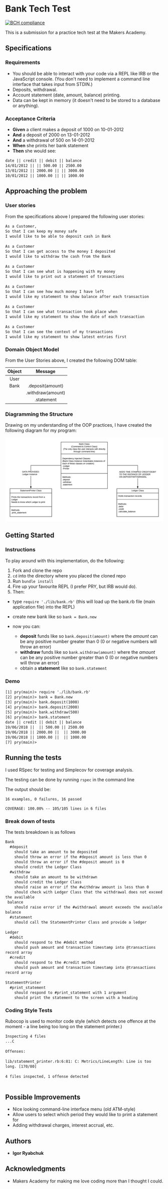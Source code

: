 # Bank Tech Test
[![BCH compliance](https://bettercodehub.com/edge/badge/nixlim/bank_tech_test?branch=master)](https://bettercodehub.com/)

This is a submission for a practice tech test at the Makers Academy. 

## Specifications
### Requirements

- You should be able to interact with your code via a REPL like IRB or the JavaScript console. (You don't need to implement a command line interface that takes input from STDIN.)
- Deposits, withdrawal.
- Account statement (date, amount, balance) printing.
- Data can be kept in memory (it doesn't need to be stored to a database or anything).

### Acceptance Criteria

- __Given__ a client makes a deposit of 1000 on 10-01-2012
- __And__ a deposit of 2000 on 13-01-2012
- __And__ a withdrawal of 500 on 14-01-2012
- __When__ she prints her bank statement
- __Then__ she would see:
```
date || credit || debit || balance
14/01/2012 || || 500.00 || 2500.00
13/01/2012 || 2000.00 || || 3000.00
10/01/2012 || 1000.00 || || 1000.00
```

## Approaching the problem

### User stories

From the specifications above I prepared the following user stories:
```
As a Customer,
So that I can keep my money safe
I would like to be able to deposit cash in Bank

As a Customer 
So that I can get access to the money I deposited
I would like to withdraw the cash from the Bank

As a Customer
So that I can see what is happening with my money
I would like to print out a statement of transactions

As a Customer
So that I can see how much money I have left
I would like my statement to show balance after each transaction

As a Customer
So that I can see what transaction took place when
I would like my statement to show the date of each transaction

As a Customer
So that I can see the context of my transactions
I would like my statement to show latest entries first
```

### Domain Object Model

From the User Stories above, I created the following DOM table:

|Object|Message|
|:---:|:---:|
|User| |
|Bank|.deposit(amount)|
| |.withdraw(amount)|
| |.statement

### Diagramming the Structure

Drawing on my understanding of the OOP practices, I have created the following diagram for my program:

![Program Diagram](img/Program_Structure_Diagram.png)


## Getting Started

### Instructions

To play around with this implementation, do the following:

1. Fork and clone the repo
2. `cd` into the directory where you placed the cloned repo
3. Run `bundle install`
4. Fire up your favourite REPL (I prefer PRY, but IRB would do).
5. Then:
- type `require './lib/bank.rb'` (this will load up the bank.rb file (main application file) into the REPL)
- create new bank like so `bank = Bank.new`
- now you can:
 
  - __deposit__ funds like so `bank.deposit(amount)` where the _amount_ can be any positive number greater than 0 (0 or negative numbers will throw an error)
  - __withdraw__ funds like so `bank.withdraw(amount)` where the _amount_ can be any positive number greater than 0 (0 or negative numbers will throw an error)
  - obtain a __statement__ like so `bank.statement`

### Demo
```
[1] pry(main)> require './lib/bank.rb'
[2] pry(main)> bank = Bank.new
[3] pry(main)> bank.deposit(1000)
[4] pry(main)> bank.deposit(2000)
[5] pry(main)> bank.withdraw(500)
[6] pry(main)> bank.statement
date || credit || debit || balance
19/06/2018 ||  || 500.00 || 2500.00
19/06/2018 || 2000.00 ||  || 3000.00
19/06/2018 || 1000.00 ||  || 1000.00
[7] pry(main)>
```

## Running the tests

I used RSpec for testing and Simplecov for coverage analysis. 

The testing can be done by running `rspec` in the command line

The output should be:
```
16 examples, 0 failures, 16 passed
```
```
COVERAGE: 100.00% -- 105/105 lines in 6 files
```

### Break down of tests

The tests breakdown is as follows

```
Bank
  #deposit
    should take an amount to be deposited
    should throw an error if the #deposit amount is less than 0
    should throw an error if the #deposit amount is 0
    should credit the Ledger Class
  #withdraw
    should take an amount to be withdrawn
    should credit the Ledger Class
    should raise an error if the #withdraw amount is less than 0
    should check with Ledger Class that the withdrawal does not exceed the available
 balance
    should raise error if the #withdrawal amount exceeds the available balance
  #statement
    should call the StatementPrinter Class and provide a ledger

Ledger
  #debit
    should respond to the #debit method
    should push amount and transaction timestamp into @transactions record array
  #credit
    should respond to the #credit method
    should push amount and transaction timestamp into @transactions record array

StatementPrinter
  #print_statement
    should respond to #print_statement with 1 argument
    should print the statement to the screen with a heading
```

### Coding Style Tests

Rubocop is used to monitor code style (which detects one offence at the moment - a line being too long on the statement printer.)

```
Inspecting 4 files
...C

Offenses:

lib/statement_printer.rb:6:81: C: Metrics/LineLength: Line is too long. [170/80]

4 files inspected, 1 offense detected


```

## Possible Improvements

 - Nice looking command-line interface menu (old ATM-style)
 - Allow users to select which period they would like to print a statement for
 - Adding withdrawal charges, interest accrual, etc.


## Authors

* **Igor Ryabchuk** 

## Acknowledgments

* Makers Academy for making me love coding more than I thought I could.
